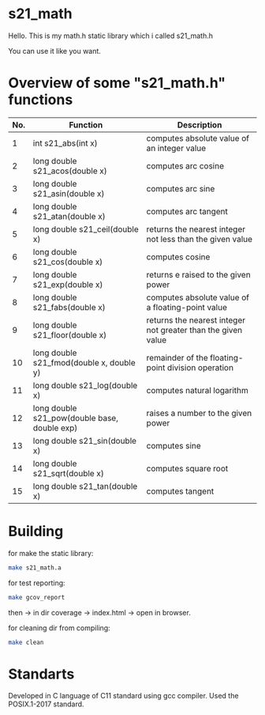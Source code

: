 # s21_math

Hello. This is my math.h static library which i called s21_math.h

You can use it like you want.

# Overview of some "s21_math.h" functions
| No. | Function                                     | Description                                                  |
|-----|----------------------------------------------|--------------------------------------------------------------|
| 1   | int s21_abs(int x)                           | computes absolute value of an integer value                  |
| 2   | long double s21_acos(double x)               | computes arc cosine                                          |
| 3   | long double s21_asin(double x)               | computes arc sine                                            |
| 4   | long double s21_atan(double x)               | computes arc tangent                                         |
| 5   | long double s21_ceil(double x)               | returns the nearest integer not less than the given value    |
| 6   | long double s21_cos(double x)                | computes cosine                                              |
| 7   | long double s21_exp(double x)                | returns e raised to the given power                          |
| 8   | long double s21_fabs(double x)               | computes absolute value of a floating-point value            |
| 9   | long double s21_floor(double x)              | returns the nearest integer not greater than the given value |
| 10  | long double s21_fmod(double x, double y)     | remainder of the floating-point division operation           |
| 11  | long double s21_log(double x)                | computes natural logarithm                                   |
| 12  | long double s21_pow(double base, double exp) | raises a number to the given power                           |
| 13  | long double s21_sin(double x)                | computes sine                                                |
| 14  | long double s21_sqrt(double x)               | computes square root                                         |
| 15  | long double s21_tan(double x)                | computes tangent                                             |

# Building

for make the static library:
```sh
make s21_math.a
```

for test reporting:
```sh
make gcov_report
```

then -> in dir coverage -> index.html -> open in browser.

for cleaning dir from compiling:
```sh
make clean
```
# Standarts
Developed in C language of C11 standard using gcc compiler. Used the POSIX.1-2017 standard.
